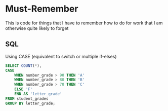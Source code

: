 # Must-Remember
This is code for things that I have to remember how to do for work that I am otherwise quite likely to forget


## SQL  
Using CASE (equivalent to switch or multiple if-elses)  
``` SQL
SELECT COUNT(*), 
CASE 
    WHEN number_grade > 90 THEN 'A'
    WHEN number_grade > 80 THEN 'B'
    WHEN number_grade > 70 THEN 'C'
    ELSE 'F'
    END AS 'letter_grade'
FROM student_grades
GROUP BY letter_grade;
```

